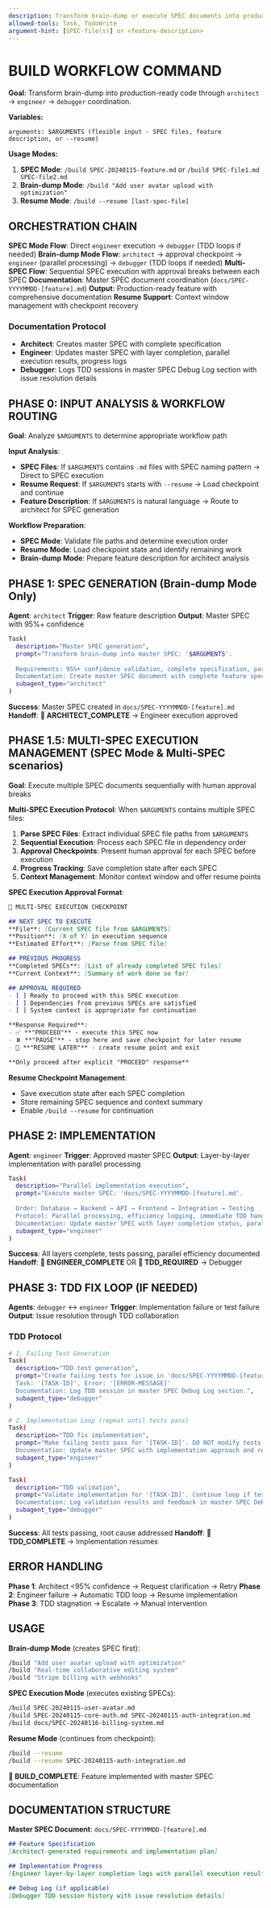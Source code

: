 ```yaml
---
description: Transform brain-dump or execute SPEC documents into production-ready implementation using prime agent coordination
allowed-tools: Task, TodoWrite
argument-hint: [SPEC-file(s)] or <feature-description>
---
```


# BUILD WORKFLOW COMMAND

**Goal**: Transform brain-dump into production-ready code through `architect` → `engineer` → `debugger` coordination.

**Variables:**
```
arguments: $ARGUMENTS (flexible input - SPEC files, feature description, or --resume)
```

**Usage Modes:**
1. **SPEC Mode**: `/build SPEC-20240115-feature.md` or `/build SPEC-file1.md SPEC-file2.md`
2. **Brain-dump Mode**: `/build "Add user avatar upload with optimization"`
3. **Resume Mode**: `/build --resume [last-spec-file]`

## ORCHESTRATION CHAIN

**SPEC Mode Flow**: Direct `engineer` execution → `debugger` (TDD loops if needed)
**Brain-dump Mode Flow**: `architect` → approval checkpoint → `engineer` (parallel processing) → `debugger` (TDD loops if needed)
**Multi-SPEC Flow**: Sequential SPEC execution with approval breaks between each SPEC
**Documentation**: Master SPEC document coordination (`docs/SPEC-YYYYMMDD-[feature].md`)
**Output**: Production-ready feature with comprehensive documentation
**Resume Support**: Context window management with checkpoint recovery

### Documentation Protocol
- **Architect**: Creates master SPEC with complete specification
- **Engineer**: Updates master SPEC with layer completion, parallel execution results, progress logs
- **Debugger**: Logs TDD sessions in master SPEC Debug Log section with issue resolution details

## PHASE 0: INPUT ANALYSIS & WORKFLOW ROUTING

**Goal**: Analyze `$ARGUMENTS` to determine appropriate workflow path

**Input Analysis**:
- **SPEC Files**: If `$ARGUMENTS` contains `.md` files with SPEC naming pattern → Direct to SPEC execution
- **Resume Request**: If `$ARGUMENTS` starts with `--resume` → Load checkpoint and continue  
- **Feature Description**: If `$ARGUMENTS` is natural language → Route to architect for SPEC generation

**Workflow Preparation**:
- **SPEC Mode**: Validate file paths and determine execution order
- **Resume Mode**: Load checkpoint state and identify remaining work
- **Brain-dump Mode**: Prepare feature description for architect analysis

## PHASE 1: SPEC GENERATION (Brain-dump Mode Only)

**Agent**: `architect`
**Trigger**: Raw feature description
**Output**: Master SPEC with 95%+ confidence

```bash
Task(
  description="Master SPEC generation",
  prompt="Transform brain-dump into master SPEC: '$ARGUMENTS'. 
  
  Requirements: 95%+ confidence validation, complete specification, parallel processing plan, clear handoff protocols.
  Documentation: Create master SPEC document with complete feature specification and implementation plan.",
  subagent_type="architect"
)
```

**Success**: Master SPEC created in `docs/SPEC-YYYYMMDD-[feature].md`
**Handoff**: **🔔 ARCHITECT_COMPLETE** → Engineer execution approved

## PHASE 1.5: MULTI-SPEC EXECUTION MANAGEMENT (SPEC Mode & Multi-SPEC scenarios)

**Goal**: Execute multiple SPEC documents sequentially with human approval breaks

**Multi-SPEC Execution Protocol**:
When `$ARGUMENTS` contains multiple SPEC files:
1. **Parse SPEC Files**: Extract individual SPEC file paths from `$ARGUMENTS`
2. **Sequential Execution**: Process each SPEC file in dependency order
3. **Approval Checkpoints**: Present human approval for each SPEC before execution
4. **Progress Tracking**: Save completion state after each SPEC
5. **Context Management**: Monitor context window and offer resume points

**SPEC Execution Approval Format**:
```markdown
🛑 MULTI-SPEC EXECUTION CHECKPOINT

## NEXT SPEC TO EXECUTE
**File**: [Current SPEC file from $ARGUMENTS]
**Position**: [X of Y] in execution sequence
**Estimated Effort**: [Parse from SPEC file]

## PREVIOUS PROGRESS
**Completed SPECs**: [List of already completed SPEC files]
**Current Context**: [Summary of work done so far]

## APPROVAL REQUIRED
- [ ] Ready to proceed with this SPEC execution
- [ ] Dependencies from previous SPECs are satisfied
- [ ] System context is appropriate for continuation

**Response Required**:
- ✅ **"PROCEED"** - execute this SPEC now
- ⏸️ **"PAUSE"** - stop here and save checkpoint for later resume
- 🔄 **"RESUME LATER"** - create resume point and exit

**Only proceed after explicit "PROCEED" response**
```

**Resume Checkpoint Management**:
- Save execution state after each SPEC completion
- Store remaining SPEC sequence and context summary
- Enable `/build --resume` for continuation

## PHASE 2: IMPLEMENTATION

**Agent**: `engineer`
**Trigger**: Approved master SPEC
**Output**: Layer-by-layer implementation with parallel processing

```bash
Task(
  description="Parallel implementation execution",
  prompt="Execute master SPEC: 'docs/SPEC-YYYYMMDD-[feature].md'.
  
  Order: Database → Backend → API → Frontend → Integration → Testing
  Protocol: Parallel processing, efficiency logging, immediate TDD handoff on failure.
  Documentation: Update master SPEC with layer completion status, parallel execution results, and progress logs.",
  subagent_type="engineer"
)
```

**Success**: All layers complete, tests passing, parallel efficiency documented
**Handoff**: **🔔 ENGINEER_COMPLETE** OR **🔔 TDD_REQUIRED** → Debugger

## PHASE 3: TDD FIX LOOP (IF NEEDED)

**Agents**: `debugger` ↔ `engineer`
**Trigger**: Implementation failure or test failure
**Output**: Issue resolution through TDD collaboration

### TDD Protocol
```bash
# 1. Failing Test Generation
Task(
  description="TDD test generation",
  prompt="Create failing tests for issue in 'docs/SPEC-YYYYMMDD-[feature].md'. 
  Task: '[TASK-ID]', Error: '[ERROR-MESSAGE]'
  Documentation: Log TDD session in master SPEC Debug Log section.",
  subagent_type="debugger"
)

# 2. Implementation Loop (repeat until tests pass)
Task(
  description="TDD fix implementation",
  prompt="Make failing tests pass for '[TASK-ID]'. DO NOT modify tests.
  Documentation: Update master SPEC with implementation approach and results.",
  subagent_type="engineer"
)

Task(
  description="TDD validation",
  prompt="Validate implementation for '[TASK-ID]'. Continue loop if tests fail.
  Documentation: Log validation results and feedback in master SPEC Debug Log.",
  subagent_type="debugger"
)
```

**Success**: All tests passing, root cause addressed
**Handoff**: **🔔 TDD_COMPLETE** → Implementation resumes

## ERROR HANDLING

**Phase 1**: Architect <95% confidence → Request clarification → Retry
**Phase 2**: Engineer failure → Automatic TDD loop → Resume implementation  
**Phase 3**: TDD stagnation → Escalate → Manual intervention

## USAGE

**Brain-dump Mode** (creates SPEC first):
```bash
/build "Add user avatar upload with optimization"
/build "Real-time collaborative editing system"  
/build "Stripe billing with webhooks"
```

**SPEC Execution Mode** (executes existing SPECs):
```bash
/build SPEC-20240115-user-avatar.md
/build SPEC-20240115-core-auth.md SPEC-20240115-auth-integration.md
/build docs/SPEC-20240116-billing-system.md
```

**Resume Mode** (continues from checkpoint):
```bash
/build --resume
/build --resume SPEC-20240115-auth-integration.md
```

**🔔 BUILD_COMPLETE**: Feature implemented with master SPEC documentation

## DOCUMENTATION STRUCTURE

**Master SPEC Document**: `docs/SPEC-YYYYMMDD-[feature].md`
```markdown
## Feature Specification
[Architect-generated requirements and implementation plan]

## Implementation Progress
[Engineer layer-by-layer completion logs with parallel execution results]

## Debug Log (if applicable)
[Debugger TDD session history with issue resolution details]
```
